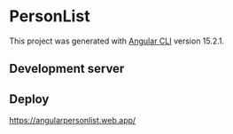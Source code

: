 # PersonList

This project was generated with [Angular CLI](https://github.com/angular/angular-cli) version 15.2.1.

## Development server



## Deploy 

https://angularpersonlist.web.app/
